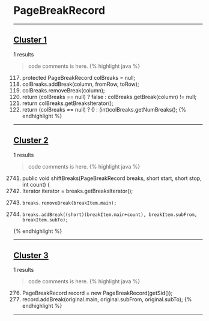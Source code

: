 # PageBreakRecord

***

## [Cluster 1](./1)
1 results
> code comments is here.
{% highlight java %}
117. protected PageBreakRecord            colBreaks         =     null;
2807.   colBreaks.addBreak(column, fromRow, toRow);
2818.   colBreaks.removeBreak(column);
2827.   return (colBreaks == null) ? false : colBreaks.getBreak(column) != null;
2871.   return colBreaks.getBreaksIterator();
2879.   return (colBreaks == null) ? 0 : (int)colBreaks.getNumBreaks();
{% endhighlight %}

***

## [Cluster 2](./2)
1 results
> code comments is here.
{% highlight java %}
2741. public void shiftBreaks(PageBreakRecord breaks, short start, short stop, int count) {
2745.   Iterator iterator = breaks.getBreaksIterator();
2760.     breaks.removeBreak(breakItem.main);
2761.     breaks.addBreak((short)(breakItem.main+count), breakItem.subFrom, breakItem.subTo);
{% endhighlight %}

***

## [Cluster 3](./3)
1 results
> code comments is here.
{% highlight java %}
276. PageBreakRecord record = new PageBreakRecord(getSid());      
280.    record.addBreak(original.main, original.subFrom, original.subTo);
{% endhighlight %}

***

